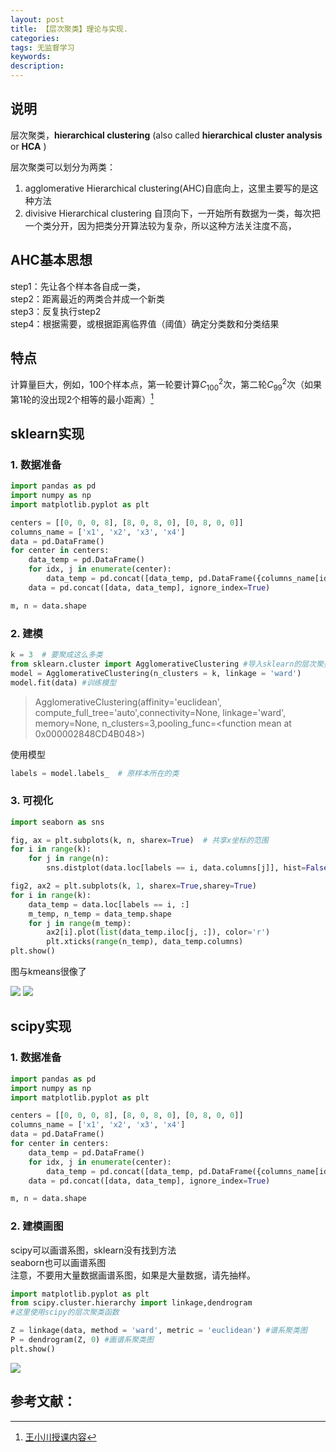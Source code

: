 ```yaml
---
layout: post
title: 【层次聚类】理论与实现.
categories:
tags: 无监督学习
keywords:
description:
---
```


## 说明

层次聚类，**hierarchical clustering** (also called **hierarchical cluster analysis** or **HCA** )  

层次聚类可以划分为两类：  
1. agglomerative Hierarchical clustering(AHC)自底向上，这里主要写的是这种方法  
2. divisive Hierarchical clustering 自顶向下，一开始所有数据为一类，每次把一个类分开，因为把类分开算法较为复杂，所以这种方法关注度不高，


## AHC基本思想
step1：先让各个样本各自成一类，  
step2：距离最近的两类合并成一个新类  
step3：反复执行step2  
step4：根据需要，或根据距离临界值（阈值）确定分类数和分类结果  

## 特点
计算量巨大，例如，100个样本点，第一轮要计算$C_{100}^2$次，第二轮$C_{99}^2$次（如果第1轮的没出现2个相等的最小距离）[^wangxiaochuan]

## sklearn实现
### 1. 数据准备
```py
import pandas as pd
import numpy as np
import matplotlib.pyplot as plt

centers = [[0, 0, 0, 8], [8, 0, 8, 0], [0, 8, 0, 0]]
columns_name = ['x1', 'x2', 'x3', 'x4']
data = pd.DataFrame()
for center in centers:
    data_temp = pd.DataFrame()
    for idx, j in enumerate(center):
        data_temp = pd.concat([data_temp, pd.DataFrame({columns_name[idx]: np.random.normal(j, size=50)})], axis=1)
    data = pd.concat([data, data_temp], ignore_index=True)

m, n = data.shape
```


### 2. 建模
```py
k = 3  # 要聚成这么多类
from sklearn.cluster import AgglomerativeClustering #导入sklearn的层次聚类函数
model = AgglomerativeClustering(n_clusters = k, linkage = 'ward')
model.fit(data) #训练模型
```


>AgglomerativeClustering(affinity='euclidean', compute_full_tree='auto',connectivity=None, linkage='ward', memory=None, n_clusters=3,pooling_func=<function mean at 0x000002848CD4B048>)


使用模型
```py
labels = model.labels_  # 原样本所在的类
```


### 3. 可视化  
```py
import seaborn as sns

fig, ax = plt.subplots(k, n, sharex=True)  # 共享x坐标的范围
for i in range(k):
    for j in range(n):
        sns.distplot(data.loc[labels == i, data.columns[j]], hist=False, ax=ax[i, j])

fig2, ax2 = plt.subplots(k, 1, sharex=True,sharey=True)
for i in range(k):
    data_temp = data.loc[labels == i, :]
    m_temp, n_temp = data_temp.shape
    for j in range(m_temp):
        ax2[i].plot(list(data_temp.iloc[j, :]), color='r')
        plt.xticks(range(n_temp), data_temp.columns)
plt.show()
```

图与kmeans很像了  

<img src='http://www.guofei.site/public/postimg/kmeans5.png'>  

<img src='http://www.guofei.site/public/postimg/kmeans6.png'>  

## scipy实现

### 1. 数据准备
```py
import pandas as pd
import numpy as np
import matplotlib.pyplot as plt

centers = [[0, 0, 0, 8], [8, 0, 8, 0], [0, 8, 0, 0]]
columns_name = ['x1', 'x2', 'x3', 'x4']
data = pd.DataFrame()
for center in centers:
    data_temp = pd.DataFrame()
    for idx, j in enumerate(center):
        data_temp = pd.concat([data_temp, pd.DataFrame({columns_name[idx]: np.random.normal(j, size=50)})], axis=1)
    data = pd.concat([data, data_temp], ignore_index=True)

m, n = data.shape
```


### 2. 建模画图


scipy可以画谱系图，sklearn没有找到方法  
seaborn也可以画谱系图  
注意，不要用大量数据画谱系图，如果是大量数据，请先抽样。  

```py
import matplotlib.pyplot as plt
from scipy.cluster.hierarchy import linkage,dendrogram
#这里使用scipy的层次聚类函数

Z = linkage(data, method = 'ward', metric = 'euclidean') #谱系聚类图
P = dendrogram(Z, 0) #画谱系聚类图
plt.show()
```


<img src='http://www.guofei.site/public/postimg/hierachicalcluster.png'>  


## 参考文献：

[^wangxiaochuan]: [王小川授课内容](https://weibo.com/hgsz2003)  
